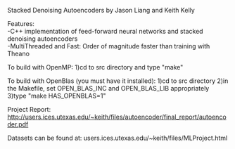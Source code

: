 Stacked Denoising Autoencoders
by Jason Liang and Keith Kelly

Features:  
-C++ implementation of feed-forward neural networks and stacked denoising autoencoders  
-MultiThreaded and Fast: Order of magnitude faster than training with Theano 

To build with OpenMP:
1)cd to src directory and type "make"

To build with OpenBlas (you must have it installed):
1)cd to src directory
2)in the Makefile, set OPEN_BLAS_INC and OPEN_BLAS_LIB appropriately 
3)type "make HAS_OPENBLAS=1"

Project Report:
http://users.ices.utexas.edu/~keith/files/autoencoder/final_report/autoencoder.pdf

Datasets can be found at: 
users.ices.utexas.edu/~keith/files/MLProject.html



